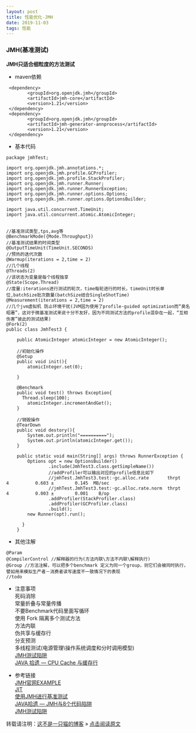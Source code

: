 ```yaml
---
layout: post
title: 性能优化-JMH
date: 2019-11-03
tags: 性能  
---
```


### JMH(基准测试)
**JMH只适合细粒度的方法测试**

- maven依赖<br/>

```
 <dependency>
        <groupId>org.openjdk.jmh</groupId>
        <artifactId>jmh-core</artifactId>
        <version>1.21</version>
 </dependency>
 <dependency>
        <groupId>org.openjdk.jmh</groupId>
        <artifactId>jmh-generator-annprocess</artifactId>
        <version>1.21</version>
 </dependency>
```

- 基本代码<br/>

```
package jmhTest;

import org.openjdk.jmh.annotations.*;
import org.openjdk.jmh.profile.GCProfiler;
import org.openjdk.jmh.profile.StackProfiler;
import org.openjdk.jmh.runner.Runner;
import org.openjdk.jmh.runner.RunnerException;
import org.openjdk.jmh.runner.options.Options;
import org.openjdk.jmh.runner.options.OptionsBuilder;

import java.util.concurrent.TimeUnit;
import java.util.concurrent.atomic.AtomicInteger;


//基准测试类型,tps,avg等
@BenchmarkMode({Mode.Throughput})
//基准测试结果的时间类型
@OutputTimeUnit(TimeUnit.SECONDS)
//预热的迭代次数
@Warmup(iterations = 2,time = 2)
//几个线程
@Threads(2)
//该状态为变量是每个线程独享
@State(Scope.Thread)
//度量:iterations进行测试的轮次，time每轮进行的时长，timeUnit时长单位,batchSize批次数量(batchSize结合SingleShotTime)
@Measurement(iterations = 2,time = 2)
//几个jvm虚拟机 防止环境干扰(JVM因为使用了profile-guided optimization而“臭名昭著”，这对于微基准测试来说十分不友好，因为不同测试方法的profile混杂在一起，“互相伤害”彼此的测试结果)
@Fork(2)
public class JmhTest3 {

    public AtomicInteger atomicInteger = new AtomicInteger();

    //初始化操作
    @Setup
    public void init(){
        atomicInteger.set(0);

    }

    @Benchmark
    public void test() throws Exception{
      Thread.sleep(100);
        atomicInteger.incrementAndGet();
    }

    //销毁操作
    @TearDown
    public void destory(){
        System.out.println("==========");
        System.out.println(atomicInteger.get());
    }

    public static void main(String[] args) throws RunnerException {
        Options opt = new OptionsBuilder()
                .include(JmhTest3.class.getSimpleName())
                //addProfiler可以输出对应的profile信息比如下
                //jmhTest.JmhTest3.test:·gc.alloc.rate       thrpt    4          0.603 ±        0.145  MB/sec
                //jmhTest.JmhTest3.test:·gc.alloc.rate.norm  thrpt    4          0.003 ±        0.001    B/op
                .addProfiler(StackProfiler.class)
                .addProfiler(GCProfiler.class)
                .build();
        new Runner(opt).run();

      }
    }
```

- 其他注解<br/>

```
@Param
@CompilerControl //解释器的行为(方法内联\方法不内联\解释执行)
@Group //方法注解，可以把多个benchmark 定义为同一个group，则它们会被同时执行，譬如用来模拟生产者－消费者读写速度不一致情况下的表现
//todo
```

- 注意事项<br/>
死码消除  
常量折叠与常量传播  
不要Benchmark代码里面写循环  
使用 Fork 隔离多个测试方法  
方法内联  
伪共享与缓存行  
分支预测  
多线程测试(电源管理\操作系统调度和分时调用模型)  
[JMH测试陷阱](https://cloud.tencent.com/developer/article/1350814)  
[JAVA 拾遗 — CPU Cache 与缓存行](https://mp.weixin.qq.com/s?__biz=MzI0NzEyODIyOA==&mid=2247483992&idx=1&sn=6bfaa067e870767df7574a0268b199e3&chksm=e9b58b93dec202853e12fcb736d1ef3a5f9b64762049edfc08259fb1e253b174afd7ad029fef&scene=21#wechat_redirect)  

- 参考链接<br/>
  [JMH官网EXAMPLE](http://hg.openjdk.java.net/code-tools/jmh/file/a4bb815b9733/jmh-samples/src/main/java/org/openjdk/jmh/samples/)  
  [JIT](https://blog.csdn.net/w372426096/article/details/81631564)  
  [使用JMH进行基准测试](https://www.jianshu.com/p/23abfe3251ca)  
  [JAVA拾遗 — JMH与8个代码陷阱](https://blog.csdn.net/j3t9z7h/article/details/82056961)  
  [JMH测试陷阱](https://cloud.tencent.com/developer/article/1350814)


转载请注明：[这不是一只猫的博客](http://1024.notacat.cn) » [点击阅读原文](http://1024.notacat.cn/2019%2f11%2f%e6%80%a7%e8%83%bd%e4%bc%98%e5%8c%96-JMH%2f/)



